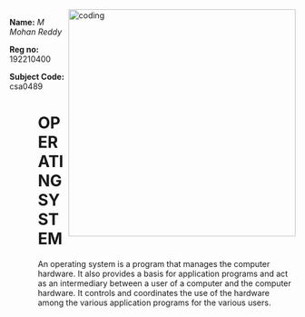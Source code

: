 
  <img align="right" alt ="coding" width="400" src="https://cdn.dribbble.com/users/1292677/screenshots/6139167/avento.gif">
<p ><b>Name:</b><i> M Mohan Reddy  </i></p>
<p ><b>Reg no:</b> 192210400 </p>
<p> <b> Subject Code: </b> csa0489</p>


  <div style="max-width: 500px; margin-left: 50px;">
  <H1> OPERATING SYSTEM </H1>
    <P>An operating system is a program that manages the computer hardware. It also provides a basis for application programs and act as an intermediary between a user of a computer and the computer hardware. It controls and coordinates the use of the hardware among the various application programs for the various users.</P>
  </div>
